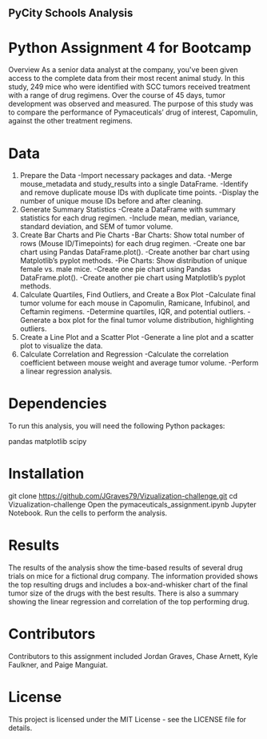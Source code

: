 ## PyCity Schools Analysis
# Python Assignment 4 for Bootcamp

Overview
As a senior data analyst at the company, you've been given access to the complete data from their most recent animal study. In this study, 249 mice who were identified with SCC tumors received treatment with a range of drug regimens. Over the course of 45 days, tumor development was observed and measured. The purpose of this study was to compare the performance of Pymaceuticals’ drug of interest, Capomulin, against the other treatment regimens.

# Data
1. Prepare the Data
-Import necessary packages and data.
-Merge mouse_metadata and study_results into a single DataFrame.
-Identify and remove duplicate mouse IDs with duplicate time points.
-Display the number of unique mouse IDs before and after cleaning.
2. Generate Summary Statistics
-Create a DataFrame with summary statistics for each drug regimen.
-Include mean, median, variance, standard deviation, and SEM of tumor volume.
3. Create Bar Charts and Pie Charts
-Bar Charts: Show total number of rows (Mouse ID/Timepoints) for each drug regimen.
-Create one bar chart using Pandas DataFrame.plot().
-Create another bar chart using Matplotlib’s pyplot methods.
-Pie Charts: Show distribution of unique female vs. male mice.
-Create one pie chart using Pandas DataFrame.plot().
-Create another pie chart using Matplotlib’s pyplot methods.
4. Calculate Quartiles, Find Outliers, and Create a Box Plot
-Calculate final tumor volume for each mouse in Capomulin, Ramicane, Infubinol, and Ceftamin regimens.
-Determine quartiles, IQR, and potential outliers.
-Generate a box plot for the final tumor volume distribution, highlighting outliers.
5. Create a Line Plot and a Scatter Plot
-Generate a line plot and a scatter plot to visualize the data.
6. Calculate Correlation and Regression
-Calculate the correlation coefficient between mouse weight and average tumor volume.
-Perform a linear regression analysis.

# Dependencies
To run this analysis, you will need the following Python packages:

pandas
matplotlib
scipy

# Installation
git clone https://github.com/JGraves79/Vizualization-challenge.git
cd Vizualization-challenge
Open the pymaceuticals_assignment.ipynb Jupyter Notebook.
Run the cells to perform the analysis.

# Results
The results of the analysis show the time-based results of several drug trials on mice for a fictional drug company. The information provided shows the top resulting drugs and includes a box-and-whisker chart of the final tumor size of the drugs with the best results. There is also a summary showing the linear regression and correlation of the top performing drug.

# Contributors
Contributors to this assignment included Jordan Graves, Chase Arnett, Kyle Faulkner, and Paige Manguiat.

# License
This project is licensed under the MIT License - see the LICENSE file for details.